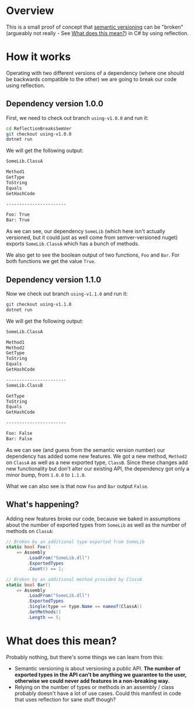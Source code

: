# Overview

This is a small proof of concept that [semantic versioning](https://semver.org/) can be "broken" (argueably not really - See [What does this mean?](#what-does-this-mean)) in C# by using reflection.

# How it works

Operating with two different versions of a dependency (where one should be backwards compatible to the other) we are going to break our code using reflection.

## Dependency version 1.0.0

First, we need to check out branch `using-v1.0.0` and run it:

```bash
cd ReflectionBreaksSemVer
git checkout using-v1.0.0
dotnet run
```

We will get the following output:

```bash
SomeLib.ClassA

Method1
GetType
ToString
Equals
GetHashCode

-----------------------

Foo: True
Bar: True
```

As we can see, our dependency `SomeLib` (which here isn't actually versioned, but it could just as well come from semver-versioned nuget) exports `SomeLib.ClassA` which has a bunch of methods.

We also get to see the boolean output of two functions, `Foo` and `Bar`. For both functions we get the value `True`.

## Dependency version 1.1.0

Now we check out branch `using-v1.1.0` and run it:

```bash
git checkout using-v1.1.0
dotnet run
```

We will get the following output:

```bash
SomeLib.ClassA

Method1
Method2
GetType
ToString
Equals
GetHashCode

-----------------------
SomeLib.ClassB

GetType
ToString
Equals
GetHashCode

-----------------------

Foo: False
Bar: False
```

As we can see (and guess from the semantic version number) our dependency has added some new features. We got a new method, `Method2` on `ClassA` as well as a new exported type, `ClassB`. Since these changes add new functionality but don't alter our existing API, the dependency got only a minor bump, from `1.0.0` to `1.1.0`.

What we can also see is that now `Foo` and `Bar` output `False`.

## What's happening?

Adding new features broke our code, because we baked in assumptions about the number of exported types from `SomeLib` as well as the number of methods on `ClassA`:

```csharp
// Broken by an additional type exported from SomeLib
static bool Foo()
    => Assembly
        .LoadFrom("SomeLib.dll")
        .ExportedTypes
        .Count() == 1;

// Broken by an additional method provided by ClassA
static bool Bar()
    => Assembly
        .LoadFrom("SomeLib.dll")
        .ExportedTypes
        .Single(type => type.Name == nameof(ClassA))
        .GetMethods()
        .Length == 5;
```

# What does this mean?

Probably nothing, but there's some things we can learn from this:

- Semantic versioning is about versioning a public API. __The number of exported types in the API can't be anything we guarantee to the user, otherwise we could never add features in a non-breaking way.__
- Relying on the number of types or methods in an assembly / class probably doesn't have a lot of use cases. Could this manifest in code that uses reflection for sane stuff though?